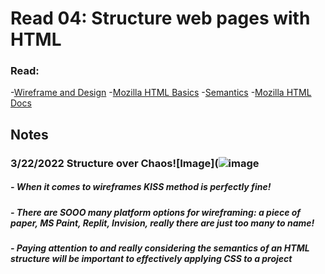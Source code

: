 # Read 04: Structure web pages with HTML
### Read:
-[Wireframe and Design](https://careerfoundry.com/en/blog/ux-design/how-to-create-your-first-wireframe/)
-[Mozilla HTML Basics](https://developer.mozilla.org/en-US/docs/Learn/Getting_started_with_the_web/HTML_basics)
-[Semantics](https://developer.mozilla.org/en-US/docs/Glossary/Semantics)
-[Mozilla HTML Docs](https://developer.mozilla.org/en-US/docs/Web/HTML)



## Notes

### 3/22/2022 Structure over Chaos![Image](![image](https://user-images.githubusercontent.com/102064281/159643152-7f5ad83c-bf22-4aaf-8c34-d6a9b4eb00ba.png)

##### - When it comes to wireframes KISS method is perfectly fine!
##### - There are SOOO many platform options for wireframing: a piece of paper, MS Paint, Replit, Invision, really there are just too many to name!
##### - Paying attention to and really considering the semantics of an HTML structure will be important to effectively applying CSS to a project
